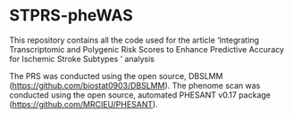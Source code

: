 # STPRS-pheWAS
This repository contains all the code used for the article ‘Integrating Transcriptomic and Polygenic Risk Scores to Enhance Predictive Accuracy for Ischemic Stroke Subtypes ’ analysis

The PRS was conducted using the open source, DBSLMM (https://github.com/biostat0903/DBSLMM).
The phenome scan was conducted using the open source, automated PHESANT v0.17 package (https://github.com/MRCIEU/PHESANT).
